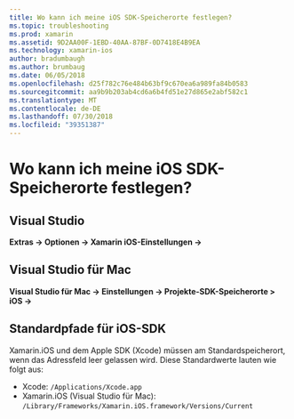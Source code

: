 ```yaml
---
title: Wo kann ich meine iOS SDK-Speicherorte festlegen?
ms.topic: troubleshooting
ms.prod: xamarin
ms.assetid: 9D2AA00F-1EBD-40AA-87BF-0D7418E4B9EA
ms.technology: xamarin-ios
author: bradumbaugh
ms.author: brumbaug
ms.date: 06/05/2018
ms.openlocfilehash: d25f782c76e484b63bf9c670ea6a989fa84b0583
ms.sourcegitcommit: aa9b9b203ab4cd6a6b4fd51e27d865e2abf582c1
ms.translationtype: MT
ms.contentlocale: de-DE
ms.lasthandoff: 07/30/2018
ms.locfileid: "39351387"
---
```

# <a name="where-can-i-set-my-ios-sdk-locations"></a>Wo kann ich meine iOS SDK-Speicherorte festlegen?

## <a name="visual-studio"></a>Visual Studio

**Extras -> Optionen -> Xamarin iOS-Einstellungen ->**

## <a name="visual-studio-for-mac"></a>Visual Studio für Mac

**Visual Studio für Mac -> Einstellungen -> Projekte-SDK-Speicherorte > iOS ->**

## <a name="default-ios-sdk-paths"></a>Standardpfade für iOS-SDK

Xamarin.iOS und dem Apple SDK (Xcode) müssen am Standardspeicherort, wenn das Adressfeld leer gelassen wird. Diese Standardwerte lauten wie folgt aus:

- Xcode: `/Applications/Xcode.app`
- Xamarin.iOS (Visual Studio für Mac): `/Library/Frameworks/Xamarin.iOS.framework/Versions/Current`

